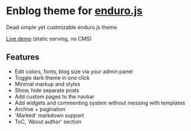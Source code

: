 # Enblog theme for [enduro.js](https://endurojs.com/)
Dead simple yet custmizable enduro.js theme

[Live demo](https://cosmomyzrailgorynych.github.io/enblog_demo/) (static serving, no CMS)

## Features

* Edit colors, fonts, blog size via your admin panel
* Toggle dark theme in one click
* Minimal markup and styles
* Show, hide separate posts
* Add custom pages to the navbar
* Add widgets and commenting system without messing with templates
* Archive + pagination
* 'Marked' markdown support
* ToC, 'About author' section
